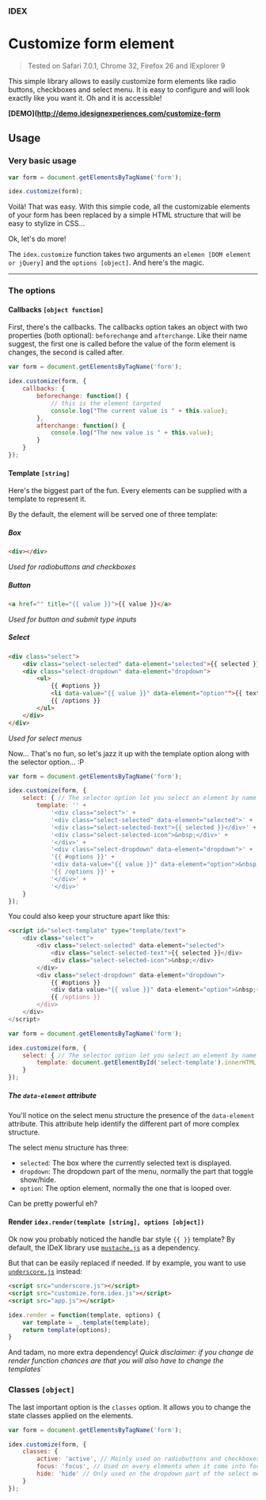 ### IDEX
# Customize form element

> Tested on Safari 7.0.1, Chrome 32, Firefox 26 and IExplorer 9

This simple library allows to easily customize form elements like radio buttons, checkboxes and select menu. It is easy to configure and will look exactly like you want it. Oh and it is accessible!

**[DEMO](http://demo.idesignexperiences.com/customize-form**


## Usage

### Very basic usage

```js
var form = document.getElementsByTagName('form');

idex.customize(form);
```

Voilà! That was easy. With this simple code, all the customizable elements of your form has been replaced by a simple HTML structure that will be easy to stylize in CSS...

Ok, let's do more!

The ```idex.customize``` function takes two arguments an ```elemen [DOM element or jQuery]``` and the ```options [object]```. And here's the magic.

* * *

### The options

#### Callbacks ```[object function]```

First, there's the callbacks. The callbacks option takes an object with two properties (both optional): ```beforechange``` and ```afterchange```. Like their name suggest, the first one is called before the value of the form element is changes, the second is called after.

```js
var form = document.getElementsByTagName('form');

idex.customize(form, {
    callbacks: {
        beforechange: function() {
            // this is the element targeted
            console.log("The current value is " + this.value);
        },
        afterchange: function() {
            console.log("The new value is " + this.value);
        }
    }
});
```

#### Template ```[string]```

Here's the biggest part of the fun. Every elements can be supplied with a template to represent it.

By the default, the element will be served one of three template:

##### Box

```html
<div></div>
```
*Used for radiobuttons and checkboxes*

##### Button

```html
<a href="" title="{{ value }}">{{ value }}</a>
```
*Used for button and submit type inputs*

##### Select

```html
<div class="select">
    <div class="select-selected" data-element="selected">{{ selected }}</div>
    <div class="select-dropdown" data-element="dropdown">
        <ul>
            {{ #options }}
            <li data-value="{{ value }}" data-element="option"">{{ text }}</li>
            {{ /options }}
        </ul>
    </div>
</div>
```

*Used for select menus*

Now... That's no fun, so let's jazz it up with the template option along with the selector option... :P

```js
var form = document.getElementsByTagName('form');

idex.customize(form, {
    select: { // The selector option let you select an element by name or by tagName
        template: '' +
            '<div class="select">' +
            '<div class="select-selected" data-element="selected">' +
            '<div class="select-selected-text">{{ selected }}</div>' +
            '<div class="select-selected-icon">&nbsp;</div>' +
            '</div>' +
            '<div class="select-dropdown" data-element="dropdown">' +
            '{{ #options }}' +
            '<div data-value="{{ value }}" data-element="option">&nbsp;{{ text }}</div>' +
            '{{ /options }}' +
            '</div>' +
            '</div>'
    }
});
```

You could also keep your structure apart like this:

```html
<script id="select-template" type="template/text">
    <div class="select">
        <div class="select-selected" data-element="selected">
            <div class="select-selected-text">{{ selected }}</div>
            <div class="select-selected-icon">&nbsp;</div>
        </div>
        <div class="select-dropdown" data-element="dropdown">
            {{ #options }}
            <div data-value="{{ value }}" data-element="option">&nbsp;{{ text }}</div>
            {{ /options }}
        </div>
    </div>
</script>
```

```js
var form = document.getElementsByTagName('form');

idex.customize(form, {
    select: { // The selector option let you select an element by name or by tagName
        template: document.getElementById('select-template').innerHTML
    }
});
```

##### The ```data-element``` attribute

You'll notice on the select menu structure the presence of the ```data-element``` attribute. This attribute help identify the different part of more complex structure.

The select menu structure has three:
* ```selected```: The box where the currently selected text is displayed.
* ```dropdown```: The dropdown part of the menu, normally the part that toggle show/hide.
* ```option```: The option element, normally the one that is looped over.

Can be pretty powerful eh?

#### Render ```idex.render(template [string], options [object])```

Ok now you probably noticed the handle bar style ```{{ }}``` template? By default, the IDeX library use [```mustache.js```](https://github.com/janl/mustache.js) as a dependency.

But that can be easily replaced if needed. If by example, you want to use [```underscore.js```](https://github.com/jashkenas/underscore) instead:

```html
<script src="underscore.js"></script>
<script src="customize.form.idex.js"></script>
<script src="app.js"></script>
```

```js
idex.render = function(template, options) {
    var template = _.template(template);
    return template(options);
}
```

And tadam, no more extra dependency! *Quick disclaimer: if you change de render function chances are that you will also have to change the templates*`

### Classes ```[object]```

The last important option is the ```classes``` option. It allows you to change the state classes applied on the elements.

```js
var form = document.getElementsByTagName('form');

idex.customize(form, {
    classes: {
        active: 'active', // Mainly used on radiobuttons and checkboxes
        focus: 'focus', // Used on every elements when it come into focus
        hide: 'hide' // Only used on the dropdown part of the select menu
    }
});
```
